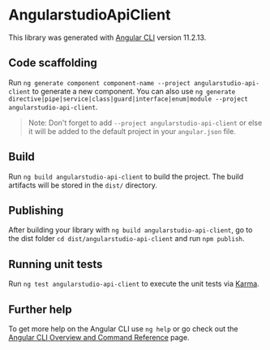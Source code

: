 # AngularstudioApiClient

This library was generated with [Angular CLI](https://github.com/angular/angular-cli) version 11.2.13.

## Code scaffolding

Run `ng generate component component-name --project angularstudio-api-client` to generate a new component. You can also use `ng generate directive|pipe|service|class|guard|interface|enum|module --project angularstudio-api-client`.
> Note: Don't forget to add `--project angularstudio-api-client` or else it will be added to the default project in your `angular.json` file. 

## Build

Run `ng build angularstudio-api-client` to build the project. The build artifacts will be stored in the `dist/` directory.

## Publishing

After building your library with `ng build angularstudio-api-client`, go to the dist folder `cd dist/angularstudio-api-client` and run `npm publish`.

## Running unit tests

Run `ng test angularstudio-api-client` to execute the unit tests via [Karma](https://karma-runner.github.io).

## Further help

To get more help on the Angular CLI use `ng help` or go check out the [Angular CLI Overview and Command Reference](https://angular.io/cli) page.
